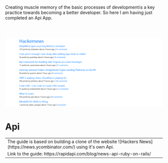 Creating muscle memory of the basic processes of development is a key practice towards becoming a better developer. So here I am having just completed an Api App.
<br/>
<br/>
# ![WebApp](https://github.com/The-Flying-Dev/Hackernews-Api/blob/main/app/assets/images/The%20Hacker%20News%20API.png)
# Api
<table>
<tr>
<td>
 The guide is based on building a clone of the website ![Hackers News](https://news.ycombinator.com/) using it's own Api.
</td>
</tr>
 <tr>
<td>
 Link to the guide: https://rapidapi.com/blog/news-api-ruby-on-rails/
</td>
</tr>
</table>

















